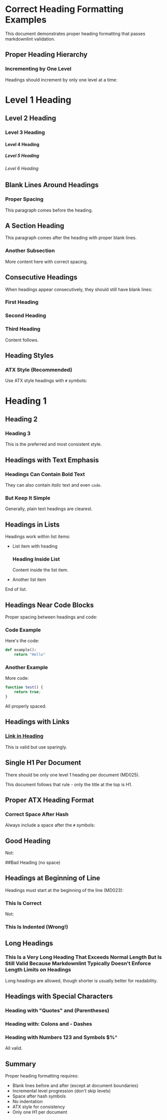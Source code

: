 # Correct Heading Formatting Examples

This document demonstrates proper heading formatting that passes markdownlint validation.

## Proper Heading Hierarchy

### Incrementing by One Level

Headings should increment by only one level at a time:

# Level 1 Heading

## Level 2 Heading

### Level 3 Heading

#### Level 4 Heading

##### Level 5 Heading

###### Level 6 Heading

## Blank Lines Around Headings

### Proper Spacing

This paragraph comes before the heading.

## A Section Heading

This paragraph comes after the heading with proper blank lines.

### Another Subsection

More content here with correct spacing.

## Consecutive Headings

When headings appear consecutively, they should still have blank lines:

### First Heading

### Second Heading

### Third Heading

Content follows.

## Heading Styles

### ATX Style (Recommended)

Use ATX style headings with `#` symbols:

# Heading 1

## Heading 2

### Heading 3

This is the preferred and most consistent style.

## Headings with Text Emphasis

### Headings Can Contain **Bold** Text

They can also contain *italic* text and even `code`.

### But Keep It Simple

Generally, plain text headings are clearest.

## Headings in Lists

Headings work within list items:

- List item with heading

  ### Heading Inside List

  Content inside the list item.

- Another list item

End of list.

## Headings Near Code Blocks

Proper spacing between headings and code:

### Code Example

Here's the code:

```python
def example():
    return "Hello"
```

### Another Example

More code:

```javascript
function test() {
    return true;
}
```

All properly spaced.

## Headings with Links

### [Link in Heading](https://example.com)

This is valid but use sparingly.

## Single H1 Per Document

There should be only one level 1 heading per document (MD025).

This document follows that rule - only the title at the top is H1.

## Proper ATX Heading Format

### Correct Space After Hash

Always include a space after the `#` symbols:

## Good Heading

Not:

##Bad Heading (no space)

## Headings at Beginning of Line

Headings must start at the beginning of the line (MD023):

### This Is Correct

Not:

  ### This Is Indented (Wrong!)

## Long Headings

### This Is a Very Long Heading That Exceeds Normal Length But Is Still Valid Because Markdownlint Typically Doesn't Enforce Length Limits on Headings

Long headings are allowed, though shorter is usually better for readability.

## Headings with Special Characters

### Heading with "Quotes" and (Parentheses)

### Heading with: Colons and - Dashes

### Heading with Numbers 123 and Symbols $%^

All valid.

## Summary

Proper heading formatting requires:

- Blank lines before and after (except at document boundaries)
- Incremental level progression (don't skip levels)
- Space after hash symbols
- No indentation
- ATX style for consistency
- Only one H1 per document
